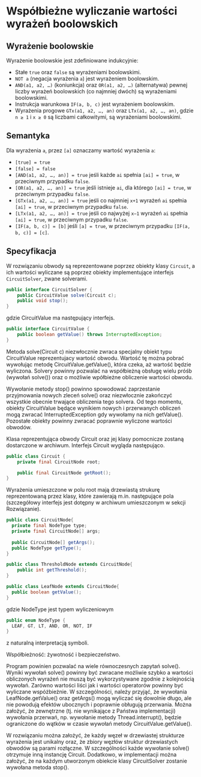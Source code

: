 # Współbieżne wyliczanie wartości wyrażeń boolowskich

## Wyrażenie boolowskie  

Wyrażenie boolowskie jest zdefiniowane indukcyjnie:  

- Stałe `true` oraz `false` są wyrażeniami boolowskimi.  
- `NOT a` (negacja wyrażenia `a`) jest wyrażeniem boolowskim.  
- `AND(a1, a2, …)` (koniunkcja) oraz `OR(a1, a2, …)` (alternatywa) pewnej liczby wyrażeń boolowskich (co najmniej dwóch) są wyrażeniami boolowskimi.  
- Instrukcja warunkowa `IF(a, b, c)` jest wyrażeniem boolowskim.  
- Wyrażenia progowe `GTx(a1, a2, …, an)` oraz `LTx(a1, a2, …, an)`, gdzie `n ≥ 1` i `x ≥ 0` są liczbami całkowitymi, są wyrażeniami boolowskimi.  

## Semantyka  

Dla wyrażenia `a`, przez `[a]` oznaczamy wartość wyrażenia `a`:  

- `[true] = true`  
- `[false] = false`  
- `[AND(a1, a2, …, an)] = true` jeśli każde `ai` spełnia `[ai] = true`, w przeciwnym przypadku `false`.  
- `[OR(a1, a2, …, an)] = true` jeśli istnieje `ai`, dla którego `[ai] = true`, w przeciwnym przypadku `false`.  
- `[GTx(a1, a2, …, an)] = true` jeśli co najmniej `x+1` wyrażeń `ai` spełnia `[ai] = true`, w przeciwnym przypadku `false`.  
- `[LTx(a1, a2, …, an)] = true` jeśli co najwyżej `x−1` wyrażeń `ai` spełnia `[ai] = true`, w przeciwnym przypadku `false`.  
- `[IF(a, b, c)] = [b]` jeśli `[a] = true`, w przeciwnym przypadku `[IF(a, b, c)] = [c]`.  

## Specyfikacja  

W rozwiązaniu obwody są reprezentowane poprzez obiekty klasy `Circuit`, a ich wartości wyliczane są poprzez obiekty implementujące interfejs `CircuitSolver`, zwane solverami.  

```java
public interface CircuitSolver {
    public CircuitValue solve(Circuit c);
    public void stop();
}
```

gdzie CircuitValue ma następujący interfejs.

```java
public interface CircuitValue {
    public boolean getValue() throws InterruptedException;
}
```

Metoda solve(Circuit c) niezwłocznie zwraca specjalny obiekt typu CircuitValue reprezentujacy wartość obwodu. Wartość tę można pobrać wywołując metodę CircuitValue.getValue(), która czeka, aż wartość będzie wyliczona. Solvery powinny pozwalać na współbieżną obsługę wielu próśb (wywołań solve()) oraz o możliwie wpółbieżne obliczenie wartości obwodu.

Wywołanie metody stop() powinno spowodować zaprzestanie przyjmowania nowych zleceń solve() oraz niezwłocznie zakończyć wszystkie obecnie trwające obliczenia tego solvera. Od tego momentu, obiekty CircuitValue będące wynikiem nowych i przerwanych obliczeń mogą zwracać InterruptedException gdy wywołamy na nich getValue(). Pozostałe obiekty powinny zwracać poprawnie wyliczone wartości obwodów.

Klasa reprezentująca obwody Circuit oraz jej klasy pomocnicze zostaną dostarczone w archiwum. Interfejs Circuit wygląda następująco.

```java
public class Circuit {
    private final CircuitNode root;

    public final CircuitNode getRoot();
}
```

Wyrażenia umieszczone w polu root mają drzewiastą strukurę reprezentowaną przez klasy, które zawierają m.in. następujące pola (szczegółowy interfejs jest dotępny w archiwum umieszczonym w sekcji Rozwiązanie).

```java
public class CircuitNode{
  private final NodeType type;
  private final CircuitNode[] args;
  
  public CircuitNode[] getArgs();
  public NodeType getType();
}

public class ThresholdNode extends CircuitNode{
	public int getThreshold();
}

public class LeafNode extends CircuitNode{
  public boolean getValue(); 
}
```

gdzie NodeType jest typem wyliczeniowym

```java
public enum NodeType {
  LEAF, GT, LT, AND, OR, NOT, IF
}
```

z naturalną interpretacją symboli.

Współbieżność: żywotność i bezpieczeństwo.

Program powinien pozwalać na wiele równoczesnych zapytań solve(). Wyniki wywołań solve() powinny być zwracane możliwie szybko a wartości obliczonych wyrażeń nie muszą być wykorzystywane zgodnie z kolejnością wywołań. Zarówno wartości liści jak i wartości operatorów powinny być wyliczane wspóżbieżnie. W szczególności, należy przyjąć, że wywołania LeafNode.getValue() oraz getArgs() mogą wyliczać się dowolnie długo, ale nie powodują efektów ubocznych i poprawnie obługują przerwania. Można założyć, że zewnętrzne (tj. nie wynikające z Państwa implementacji) wywołania przerwań, np. wywołanie metody Thread.interrupt(), będzie ograniczone do wątków w czasie wywołań metody CircuitValue.getValue().

W rozwiązaniu można założyć, że każdy węzeł w drzewiastej strukturze wyrażenia jest unikalny oraz, że zbiory węzłów struktur drzewiastych obwodów są parami rozłączne. W szczególności każde wywołanie solve() otrzymuje inną instancję Circuit.  Dodatkowo, w implementacji można założyć, że na każdym utworzonym obiekcie klasy CircuitSolver zostanie wywołana metoda stop().